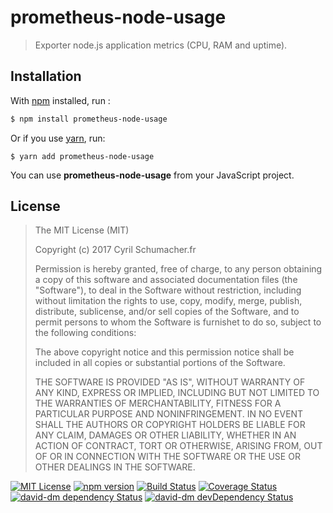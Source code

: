 # prometheus-node-usage

> Exporter node.js application metrics (CPU, RAM and uptime).

## Installation

With [npm](https://npmjs.org/) installed, run :

```bash
$ npm install prometheus-node-usage
```

Or if you use [yarn](https//:yarnpkg.com/), run:

```shell
$ yarn add prometheus-node-usage
```

You can use **prometheus-node-usage** from your JavaScript project.

## License

> The MIT License (MIT)
>
> Copyright (c) 2017 Cyril Schumacher.fr
>
> Permission is hereby granted, free of charge, to any person obtaining a copy
> of this software and associated documentation files (the "Software"), to deal
> in the Software without restriction, including without limitation the rights
> to use, copy, modify, merge, publish, distribute, sublicense, and/or sell
> copies of the Software, and to permit persons to whom the Software is
> furnishet to do so, subject to the following conditions:
>
> The above copyright notice and this permission notice shall be included in
> all copies or substantial portions of the Software.
>
> THE SOFTWARE IS PROVIDED "AS IS", WITHOUT WARRANTY OF ANY KIND, EXPRESS
> OR IMPLIED, INCLUDING BUT NOT LIMITED TO THE WARRANTIES OF MERCHANTABILITY,
> FITNESS FOR A PARTICULAR PURPOSE AND NONINFRINGEMENT. IN NO EVENT SHALL
> THE AUTHORS OR COPYRIGHT HOLDERS BE LIABLE FOR ANY CLAIM, DAMAGES OR OTHER
> LIABILITY, WHETHER IN AN ACTION OF CONTRACT, TORT OR OTHERWISE, ARISING FROM,
> OUT OF OR IN CONNECTION WITH THE SOFTWARE OR THE USE OR OTHER DEALINGS IN
> THE SOFTWARE.

[license-image]: http://img.shields.io/badge/license-MIT-blue.svg?style=flat
[license-url]: LICENSE
[npmjs-image]: https://badge.fury.io/js/prometheus-node-usage.svg
[npmjs-url]: https://www.npmjs.com/package/prometheus-node-usage
[travis-image]: https://travis-ci.org/cyrilschumacher/prometheus-node-usage.svg
[travis-url]: https://travis-ci.org/cyrilschumacher/prometheus-node-usage
[coveralls-image]: https://coveralls.io/repos/github/cyrilschumacher/prometheus-node-usage/badge.svg?branch=master
[coveralls-url]: https://coveralls.io/github/cyrilschumacher/prometheus-node-usage?branch=master
[david-dev-dependencies-image]: https://david-dm.org/cyrilschumacher/prometheus-node-usage/dev-status.svg
[david-dev-dependencies-url]: https://david-dm.org/cyrilschumacher/prometheus-node-usage#info=devDependencies
[david-image]: https://david-dm.org/cyrilschumacher/prometheus-node-usage.svg
[david-url]: https://david-dm.org/cyrilschumacher/prometheus-node-usage

[![MIT License][license-image]][license-url]
[![npm version][npmjs-image]][npmjs-url]
[![Build Status][travis-image]][travis-url]
[![Coverage Status][coveralls-image]][coveralls-url]
[![david-dm dependency Status][david-image]][david-url]
[![david-dm devDependency Status][david-dev-dependencies-image]][david-dev-dependencies-url]
